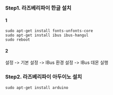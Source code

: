 ### Step1. 라즈베리파이 한글 설치

#### 1
```
sudo apt-get install fonts-unfonts-core
sudo apt-get install ibus ibus-hangul
sudo reboot
```
#### 2

설정 -> 기본 설정 -> IBus 환경 설정 -> IBus 데몬 실행 



### Step2. 라즈베리파이 아두이노 설치

```
sudo apt-get install arduino
```




